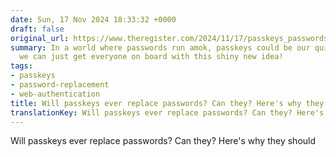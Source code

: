 ```yaml
---
date: Sun, 17 Nov 2024 18:33:32 +0000
draft: false
original_url: https://www.theregister.com/2024/11/17/passkeys_passwords/
summary: In a world where passwords run amok, passkeys could be our quirky savior—if
  we can just get everyone on board with this shiny new idea!
tags:
- passkeys
- password-replacement
- web-authentication
title: Will passkeys ever replace passwords? Can they? Here's why they should
translationKey: Will passkeys ever replace passwords? Can they? Here's why they should
---
```


Will passkeys ever replace passwords? Can they? Here's why they should